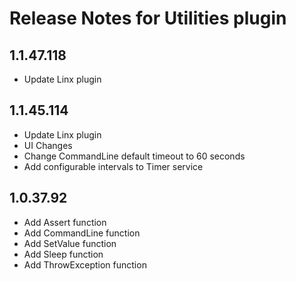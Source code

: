 # Release Notes for Utilities plugin

<a id="1.1.47.118"></a>
## 1.1.47.118
- Update Linx plugin

<a id="1.1.45.114"></a>
## 1.1.45.114
- Update Linx plugin
- UI Changes
- Change CommandLine default timeout to 60 seconds
- Add configurable intervals to Timer service

<a id="1.0.37.92"></a>
## 1.0.37.92
- Add Assert function
- Add CommandLine function
- Add SetValue function
- Add Sleep function
- Add ThrowException function
